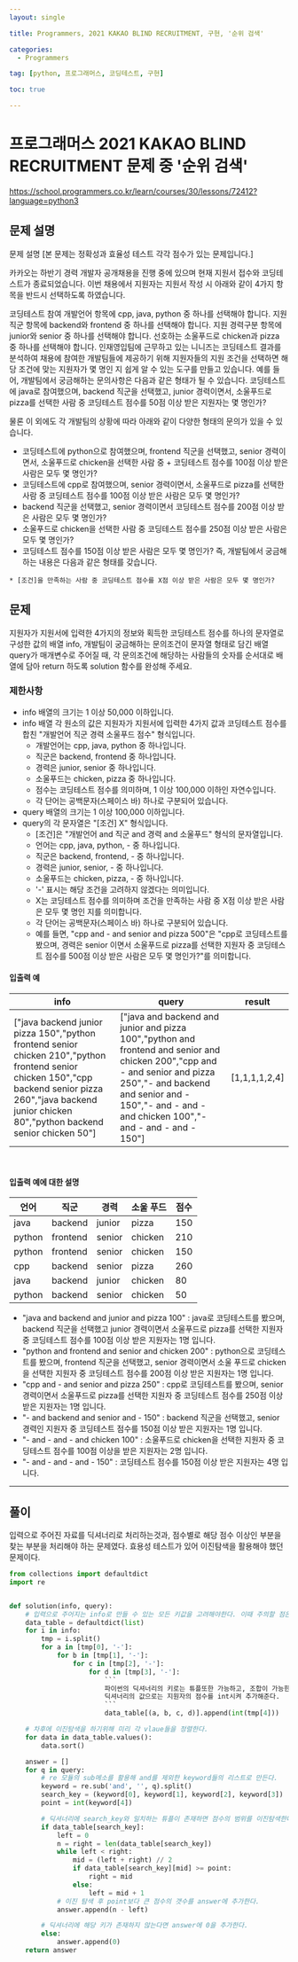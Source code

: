 ```yaml
---
layout: single

title: Programmers, 2021 KAKAO BLIND RECRUITMENT, 구현, '순위 검색'

categories:
  - Programmers

tag: [python, 프로그래머스, 코딩테스트, 구현]

toc: true

---
```


# 프로그래머스 2021 KAKAO BLIND RECRUITMENT 문제 중 '순위 검색'   
<a href="https://school.programmers.co.kr/learn/courses/30/lessons/72412?language=python3">https://school.programmers.co.kr/learn/courses/30/lessons/72412?language=python3</a>

## 문제 설명      
문제 설명
[본 문제는 정확성과 효율성 테스트 각각 점수가 있는 문제입니다.]

카카오는 하반기 경력 개발자 공개채용을 진행 중에 있으며 현재 지원서 접수와 코딩테스트가 종료되었습니다. 이번 채용에서 지원자는 지원서 작성 시 아래와 같이 4가지 항목을 반드시 선택하도록 하였습니다.

코딩테스트 참여 개발언어 항목에 cpp, java, python 중 하나를 선택해야 합니다.
지원 직군 항목에 backend와 frontend 중 하나를 선택해야 합니다.
지원 경력구분 항목에 junior와 senior 중 하나를 선택해야 합니다.
선호하는 소울푸드로 chicken과 pizza 중 하나를 선택해야 합니다.
인재영입팀에 근무하고 있는 니니즈는 코딩테스트 결과를 분석하여 채용에 참여한 개발팀들에 제공하기 위해 지원자들의 지원 조건을 선택하면 해당 조건에 맞는 지원자가 몇 명인 지 쉽게 알 수 있는 도구를 만들고 있습니다.
예를 들어, 개발팀에서 궁금해하는 문의사항은 다음과 같은 형태가 될 수 있습니다.
코딩테스트에 java로 참여했으며, backend 직군을 선택했고, junior 경력이면서, 소울푸드로 pizza를 선택한 사람 중 코딩테스트 점수를 50점 이상 받은 지원자는 몇 명인가?

물론 이 외에도 각 개발팀의 상황에 따라 아래와 같이 다양한 형태의 문의가 있을 수 있습니다.

+ 코딩테스트에 python으로 참여했으며, frontend 직군을 선택했고, senior 경력이면서, 소울푸드로 chicken을 선택한 사람 중 + 코딩테스트 점수를 100점 이상 받은 사람은 모두 몇 명인가?
+ 코딩테스트에 cpp로 참여했으며, senior 경력이면서, 소울푸드로 pizza를 선택한 사람 중 코딩테스트 점수를 100점 이상 받은 사람은 모두 몇 명인가?
+ backend 직군을 선택했고, senior 경력이면서 코딩테스트 점수를 200점 이상 받은 사람은 모두 몇 명인가?
+ 소울푸드로 chicken을 선택한 사람 중 코딩테스트 점수를 250점 이상 받은 사람은 모두 몇 명인가?
+ 코딩테스트 점수를 150점 이상 받은 사람은 모두 몇 명인가?
즉, 개발팀에서 궁금해하는 내용은 다음과 같은 형태를 갖습니다.
```
* [조건]을 만족하는 사람 중 코딩테스트 점수를 X점 이상 받은 사람은 모두 몇 명인가?
```
   

## 문제   

지원자가 지원서에 입력한 4가지의 정보와 획득한 코딩테스트 점수를 하나의 문자열로 구성한 값의 배열 info, 개발팀이 궁금해하는 문의조건이 문자열 형태로 담긴 배열 query가 매개변수로 주어질 때,
각 문의조건에 해당하는 사람들의 숫자를 순서대로 배열에 담아 return 하도록 solution 함수를 완성해 주세요.
   

### 제한사항   
+ info 배열의 크기는 1 이상 50,000 이하입니다.
+ info 배열 각 원소의 값은 지원자가 지원서에 입력한 4가지 값과 코딩테스트 점수를 합친 "개발언어 직군 경력 소울푸드 점수" 형식입니다.
    + 개발언어는 cpp, java, python 중 하나입니다.
    + 직군은 backend, frontend 중 하나입니다.
    + 경력은 junior, senior 중 하나입니다.
    + 소울푸드는 chicken, pizza 중 하나입니다.
    + 점수는 코딩테스트 점수를 의미하며, 1 이상 100,000 이하인 자연수입니다.
    + 각 단어는 공백문자(스페이스 바) 하나로 구분되어 있습니다.
+ query 배열의 크기는 1 이상 100,000 이하입니다.
+ query의 각 문자열은 "[조건] X" 형식입니다.
    + [조건]은 "개발언어 and 직군 and 경력 and 소울푸드" 형식의 문자열입니다.
    + 언어는 cpp, java, python, - 중 하나입니다.
    + 직군은 backend, frontend, - 중 하나입니다.
    + 경력은 junior, senior, - 중 하나입니다.
    + 소울푸드는 chicken, pizza, - 중 하나입니다.
    + '-' 표시는 해당 조건을 고려하지 않겠다는 의미입니다.
    + X는 코딩테스트 점수를 의미하며 조건을 만족하는 사람 중 X점 이상 받은 사람은 모두 몇 명인 지를 의미합니다.
    + 각 단어는 공백문자(스페이스 바) 하나로 구분되어 있습니다.
    + 예를 들면, "cpp and - and senior and pizza 500"은 "cpp로 코딩테스트를 봤으며, 경력은 senior 이면서 소울푸드로 pizza를 선택한 지원자 중 코딩테스트 점수를 500점 이상 받은 사람은 모두 몇 명인가?"를 의미합니다.  

#### 입출력 예   

|info|query|result|
|--|---|:----:|
|["java backend junior pizza 150","python frontend senior chicken 210","python frontend senior chicken 150","cpp backend senior pizza 260","java backend junior chicken 80","python backend senior chicken 50"] |["java and backend and junior and pizza 100","python and frontend and senior and chicken 200","cpp and - and senior and pizza 250","- and backend and senior and - 150","- and - and - and chicken 100","- and - and - and - 150"]|[1,1,1,1,2,4]|

<br>   

#### 입출력 예에 대한 설명   

|언어|직군|경력|소울 푸드|점수|
|---|---|---|------|---|
|java|backend|junior|pizza|150|
|python|frontend|senior|chicken|210|
|python|frontend|senior|chicken|150|
|cpp|backend|senior|pizza|260|
|java|backend|junior|chicken|80|
|python|backend|senior|chicken|50|   


 + "java and backend and junior and pizza 100" : java로 코딩테스트를 봤으며, backend 직군을 선택했고 junior 경력이면서 소울푸드로 pizza를 선택한 지원자 중 코딩테스트 점수를 100점 이상 받은 지원자는 1명 입니다.
 + "python and frontend and senior and chicken 200" : python으로 코딩테스트를 봤으며, frontend 직군을 선택했고, senior 경력이면서 소울 푸드로 chicken을 선택한 지원자 중 코딩테스트 점수를 200점 이상 받은 지원자는 1명 입니다.
 + "cpp and - and senior and pizza 250" : cpp로 코딩테스트를 봤으며, senior 경력이면서 소울푸드로 pizza를 선택한 지원자 중 코딩테스트 점수를 250점 이상 받은 지원자는 1명 입니다.
 + "- and backend and senior and - 150" : backend 직군을 선택했고, senior 경력인 지원자 중 코딩테스트 점수를 150점 이상 받은 지원자는 1명 입니다.
 + "- and - and - and chicken 100" : 소울푸드로 chicken을 선택한 지원자 중 코딩테스트 점수를 100점 이상을 받은 지원자는 2명 입니다.
 + "- and - and - and - 150" : 코딩테스트 점수를 150점 이상 받은 지원자는 4명 입니다.
---

## 풀이
입력으로 주어진 자료를 딕셔너리로 처리하는것과, 점수별로 해당 점수 이상인 부분을 찾는 부분을 처리해야 하는 문제였다. 효용성 테스트가 있어 이진탐색을 활용해야 했던 문제이다.

```python
from collections import defaultdict
import re


def solution(info, query):
    # 입력으로 주어지는 info로 만들 수 있는 모든 키값을 고려해야한다. 이때 주의할 점은 '-'인 경우도 반드시 생각해야한다.
    data_table = defaultdict(list)
    for i in info:
        tmp = i.split()
        for a in [tmp[0], '-']:
            for b in [tmp[1], '-']:
                for c in [tmp[2], '-']:
                    for d in [tmp[3], '-']:
                        ```
                        파이썬의 딕셔너리의 키로는 튜플또한 가능하고, 조합이 가능한 각 튜플을 키로하는 
                        딕셔너리의 값으로는 지원자의 점수를 int시켜 추가해준다.
                        ```
                        data_table[(a, b, c, d)].append(int(tmp[4]))

    # 차후에 이진탐색을 하기위해 미리 각 vlaue들을 정렬한다.
    for data in data_table.values():
        data.sort()

    answer = []
    for q in query:
        # re 모듈의 sub메소를 활용해 and를 제외한 keyword들의 리스트로 만든다.
        keyword = re.sub('and', '', q).split()
        search_key = (keyword[0], keyword[1], keyword[2], keyword[3])
        point = int(keyword[4])

        # 딕셔너리에 search_key와 일치하는 튜플이 존재하면 점수의 범위를 이진탐색한다.
        if data_table[search_key]:
            left = 0
            n = right = len(data_table[search_key])
            while left < right:
                mid = (left + right) // 2
                if data_table[search_key][mid] >= point:
                    right = mid
                else:
                    left = mid + 1
            # 이진 탐색 후 point보다 큰 점수의 갯수를 answer에 추가한다.
            answer.append(n - left)

        # 딕셔너리에 해당 키가 존재하지 않는다면 answer에 0을 추가한다.
        else:
            answer.append(0)
    return answer
```